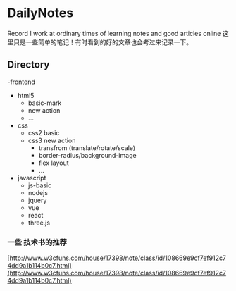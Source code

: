 # DailyNotes
Record I work at ordinary times of learning notes and good articles online
这里只是一些简单的笔记！有时看到的好的文章也会考过来记录一下。
##  Directory
-frontend
  - html5
    - basic-mark
    - new action
    - ...
  - css
    - css2 basic
    - css3 new action
      - transfrom (translate/rotate/scale)
      - border-radius/background-image
      - flex layout
      - ...
  - javascript
    - js-basic
    - nodejs
    - jquery
    - vue
    - react
    - three.js

### 一些 技术书的推荐 
[http://www.w3cfuns.com/house/17398/note/class/id/108669e9cf7ef912c74dd9a1b114b0c7.html](http://www.w3cfuns.com/house/17398/note/class/id/108669e9cf7ef912c74dd9a1b114b0c7.html)
